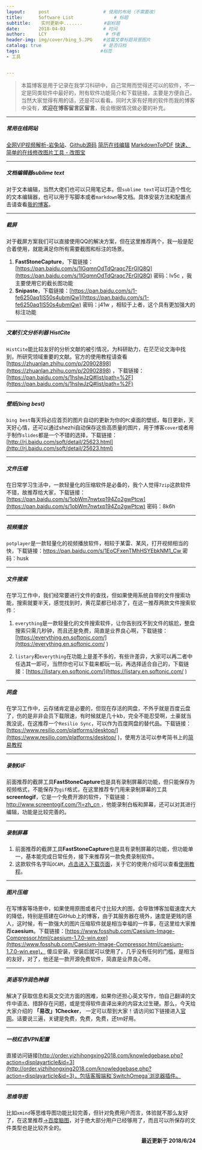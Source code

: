 ```yaml
---
layout:     post                    # 使用的布局（不需要改）
title:      Software List               # 标题 
subtitle:    实时更新中.......        #副标题
date:       2018-04-03              # 时间
author:     LCY                      # 作者
header-img: img/cover/bing_5.JPG    #这篇文章标题背景图片
catalog: true                       # 是否归档
tags:                              #标签
- 工具


---
```

>本篇博客是用于记录在我学习科研中，自己常用而觉得还可以的软件，不一定是同类软件中最好的，附有软件功能简介和下载链接，主要是方便自己，当然大家觉得有用的话，还是可以看看。同时大家有好用的软件而我的博客中没有，**欢迎在博客留言区留言**，我会根据情况做必要的补充。

----------------
##### 常用在线网站
[全网VIP视频解析-岩兔站](https://vip.yantuz.cn/)、[Github源码](https://github.com/yhf7952/VipVideo)
[简历在线编辑](https://app.enhancv.com/resume/new)
[MarkdownToPDF](https://www.markdowntopdf.com/)
[快速、简单的在线修改图片工具 - 改图宝](http://www.gaitubao.com/)

----------------
##### 文档编辑器sublime text
对于文本编辑，当然大佬们也可以只用笔记本，但`sublime text`可以打造个性化的文本编辑器，也可以用于写脚本或者`markdown`等文档。具体安装方法和配置点击请查看[我的博客](https://liaochengyu.github.io/2018/04/01/Markdown-&-Sublime-Text-3/)。

--------------
##### 截屏
对于截屏方案我们可以直接使用QQ的解决方案，但在这里推荐两个，我一般是配合着使用，就能满足你所有需要截图和标注的场景。
1. **FastStoneCapture**，下载链接：[https://pan.baidu.com/s/1lGqmnOdTdQraqc7ErGIQ8Q](https://pan.baidu.com/s/1lGqmnOdTdQraqc7ErGIQ8Q) 密码：lv5c ，我主要使用它的截长图功能
2. **Snipaste**，下载链接：[https://pan.baidu.com/s/1-fe6250aq1IS50s4ubmiQw](https://pan.baidu.com/s/1-fe6250aq1IS50s4ubmiQw) 密码：j41w ，相较于上者，这个具有更加强大的标注功能

--------------
##### 文献引文分析利器 HistCite 
`HistCite`能比较友好的分析文献的被引情况，为科研助力，在茫茫论文海中找到，所研究领域重要的文献。官方的使用教程请查看[https://zhuanlan.zhihu.com/p/20902898](https://zhuanlan.zhihu.com/p/20902898) ，下载链接：[https://pan.baidu.com/s/1hsIwJzQ#list/path=%2F](https://pan.baidu.com/s/1hsIwJzQ#list/path=%2F)

--------------
##### 壁纸(bing best)
`bing best`每天将必应首页的图片自动的更新为你的`PC`桌面的壁纸，每日更新，天天好心情，还可以通过shezhi自动保存这些高质量的图片，用于博客`cover`或者用于制作`slides`都是一个不错的选择，下载链接：[http://rj.baidu.com/soft/detail/25623.html](http://rj.baidu.com/soft/detail/25623.html)

--------------
##### 文件压缩
在日常学习生活中，一款轻量化的压缩软件是必备的，我个人觉得`7zip`这款软件不错，故推荐给大家，下载链接：[https://pan.baidu.com/s/1obWm7nwtxp194Zo2gwPtcw](https://pan.baidu.com/s/1obWm7nwtxp194Zo2gwPtcw)
密码：8k6h

--------------
##### 视频播放
`potplayer`是一款轻量化的视频播放软件，相较于某雷、某风，打开视频相当的快，下载链接：[https://pan.baidu.com/s/1EoCFxenTMhHSYEbkNM1_Cw ](https://pan.baidu.com/s/1EoCFxenTMhHSYEbkNM1_Cw )
密码：husk

--------------
##### 文件搜索
在学习工作中，我们经常要进行文件的查找，但如果使用系统自带的文件搜索功能，搜索就要半天，感觉找到时，黄花菜都已经凉了，在这一推荐两款文件搜索软件：
1. `everything`是一款轻量化的文件搜索软件，让你告别找不到文件的尴尬，整盘搜索只需几秒钟，而且还是免费，简直是业界良心啊，下载链接：[https://everything.en.softonic.com/](https://everything.en.softonic.com/ )

2. `listary`和`everything`在功能上是差不多的，有些许差异，大家可以再二者中任选其一即可，当然你也可以下载来都玩一玩，再选择适合自己的，下载链接：[https://listary.en.softonic.com/](https://listary.en.softonic.com/ )

--------------
##### 网盘
在学习工作中，云存储肯定是必要的，但现在存活的网盘，不外乎就是百度云盘了，伤的是非非会员下载限速，有时候就是几十kb，完全不能忍受啊，土豪就当我没说，在这推荐一个`Resilio Sync`，可以作为百度网盘的替代品。下载链接：[https://www.resilio.com/platforms/desktop/](https://www.resilio.com/platforms/desktop/ )，使用方法可以参考简书上的[简易教程](https://www.jianshu.com/p/339d07a958b7)

--------------
##### 录制GIF
前面推荐的截屏工具**FastStoneCapture**也是具有录制屏幕的功能，但只能保存为视频格式，不能保存为`gif`格式，在这里推荐专门用来录制屏幕的工具**screentogif**，它是一个免费开源的软件，下载链接：[http://www.screentogif.com/?l=zh_cn ](http://www.screentogif.com/?l=zh_cn)，他能录制白板和屏幕，还可以对其进行编辑，功能是比较完善的。

--------------
##### 录制屏幕
1. 前面推荐的截屏工具**FastStoneCapture**也是具有录制屏幕的功能，但功能单一，基本能完成日常任务，接下来推荐另一款免费录制软件。
2. 这款软件名字叫`OCAM`，[点击进入下载页面](https://download.cnet.com/oCam/3000-13633_4-75758209.html)，关于它的使用介绍可以查看[使用教程](https://mp.weixin.qq.com/s/BAN4RNVysdGbyOOizxZSng
)。

--------------
##### 图片压缩
在写博客等场景中，如果使用原图或者尺寸比较大的图，会导致博客加载速度大大的降低，特别是搭建在GitHub上的博客，由于其服务器在境外，速度是更贱的感人，这时候，有一款强大的图片压缩软件就是相当幸福的一件事，在这里给大家推荐**caesium**。下载链接：[https://www.fosshub.com/Caesium-Image-Compressor.html/caesium-1.7.0-win.exe](https://www.fosshub.com/Caesium-Image-Compressor.html/caesium-1.7.0-win.exe)， 傻瓜安装，安装后就可以使用了，几乎没有任何的门槛，是相当的友好，对了，他还是一款开源免费软件，简直是业界良心呀。

--------------
##### 英语写作润色神器
解决了获取信息和英文交流方面的困难，如果你还担心英文写作，怕自己翻译的文件中语法、措辞存在问题，或是觉得软件直译出来的内容太过生硬。那么，今天给大家介绍的 **「易改」1Checker**， 一定可以帮到大家！请访问如下链接进入[官网](http://www.1checker.com/)。话要说三遍，关键是免费，免费，免费，还tm好用。

--------------
##### 一枝红杏VPN配置
直接访问链接[http://order.yizhihongxing2018.com/knowledgebase.php?action=displayarticle&id=3](http://order.yizhihongxing2018.com/knowledgebase.php?action=displayarticle&id=3)，包括客服端和`SwitchOmega`浏览器插件。

--------------
##### 思维导图
比如`xmind`等思维导图功能比较完善，但针对免费用户而言，体验就不那么友好了，在这里推荐[&rarr;百度脑图](http://naotu.baidu.com)，对于绝大部分用户已经够用了，而且可以所保存的文件类型也是比较齐全的。

<p align="right">
<strong>最近更新于  2018/6/24</strong>
</p>
